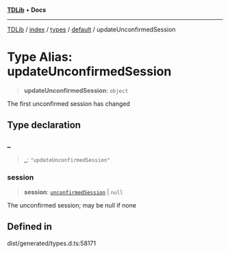 [**TDLib**](../../../../../../README.md) • **Docs**

***

[TDLib](../../../../../../modules.md) / [index](../../../../../README.md) / [types](../../../README.md) / [default](../README.md) / updateUnconfirmedSession

# Type Alias: updateUnconfirmedSession

> **updateUnconfirmedSession**: `object`

The first unconfirmed session has changed

## Type declaration

### \_

> **\_**: `"updateUnconfirmedSession"`

### session

> **session**: [`unconfirmedSession`](unconfirmedSession.md) \| `null`

The unconfirmed session; may be null if none

## Defined in

dist/generated/types.d.ts:58171
